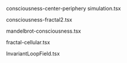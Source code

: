 consciousness-center-periphery simulation.tsx

consciousness-fractal2.tsx

mandelbrot-consciousness.tsx

fractal-cellular.tsx

InvariantLoopField.tsx
